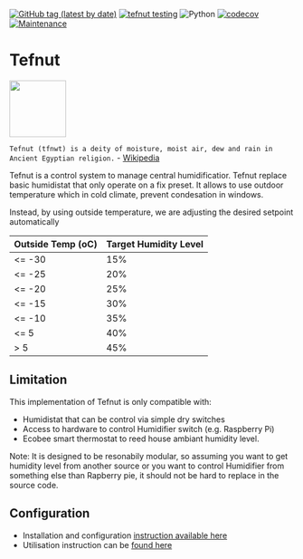 [![GitHub tag (latest by date)](https://img.shields.io/github/v/tag/marcolivierarsenault/tefnut?label=latest%20version)](https://github.com/marcolivierarsenault/tefnut/tags) [![tefnut testing](https://github.com/marcolivierarsenault/tefnut/actions/workflows/python-app.yml/badge.svg?branch=main)](https://github.com/marcolivierarsenault/tefnut/actions/workflows/python-app.yml) ![Python](https://img.shields.io/badge/python-3.7%20%7C%203.8%20%7C%203.9%20%7C%203.10%20%7C%203.11-blue) [![codecov](https://codecov.io/gh/marcolivierarsenault/tefnut/branch/main/graph/badge.svg?token=WCYXQXQVO3)](https://codecov.io/gh/marcolivierarsenault/tefnut) [![Maintenance](https://img.shields.io/badge/Maintained%3F-yes-green.svg)](https://github.com/marcolivierarsenault/tefnut/graphs/commit-activity)

# Tefnut

<img src='https://upload.wikimedia.org/wikipedia/commons/thumb/e/e1/Shu_with_feather.svg/640px-Shu_with_feather.svg.png' width='100'>

`Tefnut (tfnwt) is a deity of moisture, moist air, dew and rain in Ancient Egyptian religion.` - [Wikipedia](https://en.wikipedia.org/wiki/Tefnut)

Tefnut is a control system to manage central humidificatior. Tefnut replace basic humidistat that only operate on a fix preset. It allows to use outdoor temperature which in cold climate, prevent condesation in windows.

Instead, by using outside temperature, we are adjusting the desired setpoint automatically

| Outside Temp (oC) | Target Humidity Level |
| ----------------- | --------------------- |
| <= -30            | 15%                   |
| <= -25            | 20%                   |
| <= -20            | 25%                   |
| <= -15            | 30%                   |
| <= -10            | 35%                   |
| <= 5              | 40%                   |
| > 5               | 45%                   |

## Limitation

This implementation of Tefnut is only compatible with:

- Humidistat that can be control via simple dry switches
- Access to hardware to control Humidifier switch (e.g. Raspberry Pi)
- Ecobee smart thermostat to reed house ambiant humidity level.

Note: It is designed to be resonabily modular, so assuming you want to get humidity level from another source or you want to control Humidifier from something else than Rapberry pie, it should not be hard to replace in the source code.

## Configuration

- Installation and configuration [instruction available here](https://github.com/marcolivierarsenault/tefnut/wiki/Installation)
- Utilisation instruction can be [found here](https://github.com/marcolivierarsenault/tefnut/wiki/Usage)
